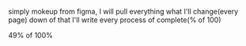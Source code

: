 simply mokeup from figma, I will pull everything what I'll change(every page)
down of that I'll write every process of complete(% of 100)

49% of 100%
